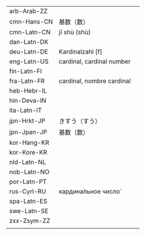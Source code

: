 | | | |
|-|-|-|
| arb-Arab-ZZ |  |  |
| cmn-Hans-CN | 基数（数） |  |
| cmn-Latn-CN | jī shù (shù) |  |
| dan-Latn-DK |  |  |
| deu-Latn-DE | Kardinalzahl [f] |  |
| eng-Latn-US | cardinal, cardinal number |  |
| fin-Latn-FI |  |  |
| fra-Latn-FR | cardinal, nombre cardinal |  |
| heb-Hebr-IL |  |  |
| hin-Deva-IN |  |  |
| ita-Latn-IT |  |  |
| jpn-Hrkt-JP | きすう（すう） |  |
| jpn-Jpan-JP | 基数（数） |  |
| kor-Hang-KR |  |  |
| kor-Kore-KR |  |  |
| nld-Latn-NL |  |  |
| nob-Latn-NO |  |  |
| por-Latn-PT |  |  |
| rus-Cyrl-RU | кардина́льное число́ |  |
| spa-Latn-ES |  |  |
| swe-Latn-SE |  |  |
| zxx-Zsym-ZZ |  |  |
|  |  |  |

